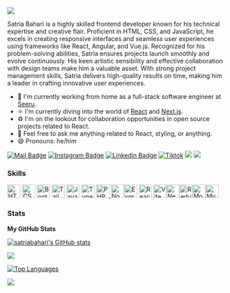 <img src="https://capsule-render.vercel.app/api?type=waving&color=gradient&height=150&text=Hi,%20I'm%20Satria%20Bahari&fontSize=50&fontAlignY=45&desc=A%20Frontend%20Developer&descSize=30&descAlignY=85&section=header" />

Satria Bahari is a highly skilled frontend developer known for his technical expertise and creative flair. Proficient in HTML, CSS, and JavaScript, he excels in creating responsive interfaces and seamless user experiences using frameworks like React, Angular, and Vue.js. Recognized for his problem-solving abilities, Satria ensures projects launch smoothly and evolve continuously. His keen artistic sensibility and effective collaboration with design teams make him a valuable asset. With strong project management skills, Satria delivers high-quality results on time, making him a leader in crafting innovative user experiences.

* 🏢 I'm currently working from home as a full-stack software engineer at [Seeru](https://seeru.com).
* ⚛️ I'm currently diving into the world of [React](https://reactjs.org) and [Next.js](https://nextjs.org).
* ♻️ I'm on the lookout for collaboration opportunities in open source projects related to React.
* 💬 Feel free to ask me anything related to React, styling, or anything.
* 😄 Pronouns: he/him

[![Mail Badge](https://img.shields.io/badge/-satriaabaharii@gmail.com-dc2626?style=flat&labelColor=dc2626&logo=gmail&logoColor=white)](mailto:satriaabaharii@gmail.com)
[![Instagram Badge](https://img.shields.io/badge/-@satriabaharii__-c026d3?style=flat&labelColor=c026d3&logo=instagram&logoColor=white)](https://instagram.com/satriabaharii_) 
[![Linkedin Badge](https://img.shields.io/badge/-satriabahari-0284c7?style=flat&labelColor=0284c7&logo=linkedin&logoColor=white)](https://www.linkedin.com/in/satria-bahari/) 
[![Tiktok](https://img.shields.io/badge/-satriaabaharii-171717?style=flat&labelColor=171717&logo=tiktok&logoColor=white)](https://www.tiktok.com/@satriaabaharii/)
[![](https://komarev.com/ghpvc/?username=satriabahari&color=blue&label=Profile%20Views)](https://github.com/satriabahari/satriabahari)
[![](https://img.shields.io/github/followers/satriabahari?label=GitHub%20Followers)](https://github.com/satriabahari)

### Skills


<p align="left">
  <a
    href="https://developer.mozilla.org/en-US/docs/Glossary/HTML5"
    target="_blank"
    rel="noreferrer"
    ><img
      src="https://raw.githubusercontent.com/danielcranney/readme-generator/main/public/icons/skills/html5-colored.svg"
      width="30"
      height="30"
      alt="HTML5"
  /></a>
  <a href="https://www.w3.org/TR/CSS/#css" target="_blank" rel="noreferrer"
    ><img
      src="https://raw.githubusercontent.com/danielcranney/readme-generator/main/public/icons/skills/css3-colored.svg"
      width="30"
      height="30"
      alt="CSS3"
  /></a>
  <a href="https://getbootstrap.com/" target="_blank" rel="noreferrer"
    ><img
      src="https://raw.githubusercontent.com/danielcranney/readme-generator/main/public/icons/skills/bootstrap-colored.svg"
      width="30"
      height="30"
      alt="Bootstrap"
  /></a>
  <a href="https://tailwindcss.com/" target="_blank" rel="noreferrer"
    ><img
      src="https://raw.githubusercontent.com/danielcranney/readme-generator/main/public/icons/skills/tailwindcss-colored.svg"
      width="30"
      height="30"
      alt="TailwindCSS"
  /></a>
  <a
    href="https://developer.mozilla.org/en-US/docs/Web/JavaScript"
    target="_blank"
    rel="noreferrer"
    ><img
      src="https://raw.githubusercontent.com/danielcranney/readme-generator/main/public/icons/skills/javascript-colored.svg"
      width="30"
      height="30"
      alt="JavaScript"
  /></a>
  <a href="https://www.typescriptlang.org/" target="_blank" rel="noreferrer"
    ><img
      src="https://raw.githubusercontent.com/danielcranney/readme-generator/main/public/icons/skills/typescript-colored.svg"
      width="30"
      height="30"
      alt="TypeScript"
  /></a>
  <a href="https://www.php.net/" target="_blank" rel="noreferrer"
    ><img
      src="https://raw.githubusercontent.com/danielcranney/readme-generator/main/public/icons/skills/php-colored.svg"
      width="30"
      height="30"
      alt="PHP"
    />
  </a>
  <a href="https://nodejs.org/en/" target="_blank" rel="noreferrer"
    ><img
      src="https://raw.githubusercontent.com/danielcranney/readme-generator/main/public/icons/skills/nodejs-colored.svg"
      width="30"
      height="30"
      alt="NodeJS" /></a
  ><a href="https://expressjs.com/" target="_blank" rel="noreferrer"
    ><img
      src="https://raw.githubusercontent.com/danielcranney/readme-generator/main/public/icons/skills/express-colored-dark.svg"
      width="30"
      height="30"
      alt="Express"
  /></a>
  <a href="https://reactjs.org/" target="_blank" rel="noreferrer"
    ><img
      src="https://raw.githubusercontent.com/danielcranney/readme-generator/main/public/icons/skills/react-colored.svg"
      width="30"
      height="30"
      alt="React"
  /></a>
  <a href="https://vitejs.dev/" target="_blank" rel="noreferrer"
    ><img
      src="https://raw.githubusercontent.com/danielcranney/readme-generator/main/public/icons/skills/vite-colored.svg"
      width="30"
      height="30"
      alt="Vite" /></a
  ><a href="https://nextjs.org/docs" target="_blank" rel="noreferrer"
    ><img
      src="https://raw.githubusercontent.com/danielcranney/readme-generator/main/public/icons/skills/nextjs-colored-dark.svg"
      width="30"
      height="30"
      alt="NextJs" /></a
  ><a href="https://redux.js.org/" target="_blank" rel="noreferrer"
    ><img
      src="https://raw.githubusercontent.com/danielcranney/readme-generator/main/public/icons/skills/redux-colored.svg"
      width="30"
      height="30"
      alt="Redux" /></a
  ><a href="https://www.mongodb.com/" target="_blank" rel="noreferrer"
    ><img
      src="https://raw.githubusercontent.com/danielcranney/readme-generator/main/public/icons/skills/mongodb-colored.svg"
      width="30"
      height="30"
      alt="MongoDB" /></a
  ><a href="https://www.mysql.com/" target="_blank" rel="noreferrer"
    ><img
      src="https://raw.githubusercontent.com/danielcranney/readme-generator/main/public/icons/skills/mysql-colored.svg"
      width="30"
      height="30"
      alt="MySQL"
  /></a>
</p>


### Stats

<b>My GitHub Stats</b>

<a href="http://www.github.com/satriabahari"><img src="https://github-readme-stats.vercel.app/api?username=satriabahari&show_icons=true&hide=&count_private=true&title_color=3382ed&text_color=ffffff&icon_color=3382ed&bg_color=22272e&hide_border=true&show_icons=true" alt="satriabahari's GitHub stats" /></a>

<a href="http://www.github.com/satriabahari"><img src="https://github-readme-streak-stats.herokuapp.com/?user=satriabahari&stroke=ffffff&background=22272e&ring=3382ed&fire=3382ed&currStreakNum=ffffff&currStreakLabel=3382ed&sideNums=ffffff&sideLabels=ffffff&dates=ffffff&hide_border=true" /></a>

<a href="https://github.com/satriabahari" align="left"><img src="https://github-readme-stats.vercel.app/api/top-langs/?username=satriabahari&langs_count=10&title_color=3382ed&text_color=ffffff&icon_color=3382ed&bg_color=22272e&hide_border=true&locale=en&custom_title=Top%20%Languages" alt="Top Languages" /></a>
<br />

<img src="https://capsule-render.vercel.app/api?type=waving&color=gradient&height=100&section=footer" />
